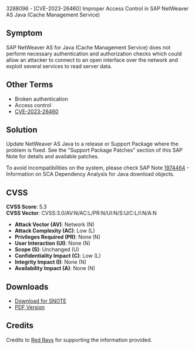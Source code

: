 3288096 - [CVE-2023-26460] Improper Access Control in SAP NetWeaver AS Java (Cache Management Service)

## Symptom

SAP NetWeaver AS for Java (Cache Management Service) does not perform necessary authentication and authorization checks which could allow an attacker to connect to an open interface over the network and exploit several services to read server data.

## Other Terms

- Broken authentication
- Access control
- [CVE-2023-26460](https://www.cve.org/CVERecord?id=CVE-2023-26460)

## Solution

Update NetWeaver AS Java to a release or Support Package where the problem is fixed. See the "Support Package Patches" section of this SAP Note for details and available patches.

To avoid incompatibilities on the system, please check SAP Note [1974464](https://me.sap.com/notes/1974464) - Information on SCA Dependency Analysis for Java download objects.

## CVSS

**CVSS Score**: 5.3  
**CVSS Vector**: CVSS:3.0/AV:N/AC:L/PR:N/UI:N/S:U/C:L/I:N/A:N

- **Attack Vector (AV)**: Network (N)
- **Attack Complexity (AC)**: Low (L)
- **Privileges Required (PR)**: None (N)
- **User Interaction (UI)**: None (N)
- **Scope (S)**: Unchanged (U)
- **Confidentiality Impact (C)**: Low (L)
- **Integrity Impact (I)**: None (N)
- **Availability Impact (A)**: None (N)

## Downloads

- [Download for SNOTE](https://notesdownloads.sap.com/note/0040000000310342023)
- [PDF Version](https://userapps.support.sap.com/sap/support/sfm/notes/print/0003288096?language=en-US&token=8000F6A6FFBD5EC538FAB34253B27978)

## Credits

Credits to [Red Rays](https://redrays.io) for supporting the information provided.